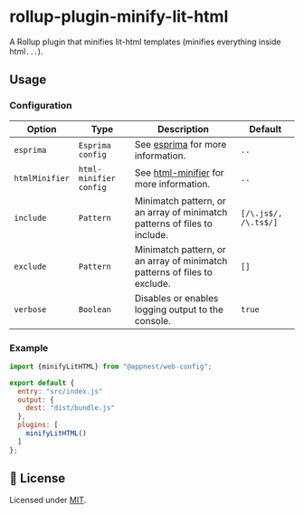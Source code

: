 # rollup-plugin-minify-lit-html

A Rollup plugin that minifies lit-html templates (minifies everything inside html`...`).

## Usage

### Configuration

Option   |   Type        |    Description     |    Default
---------| --------------| ------------------ | ---------------------------------
`esprima` | `Esprima config` | See [esprima](https://www.npmjs.com/package/esprima) for more information. | `..`
`htmlMinifier` | `html-minifier config` | See [html-minifier](https://www.npmjs.com/package/html-minifier) for more information. | `..`
`include` | `Pattern` | Minimatch pattern, or an array of minimatch patterns of files to include. | `[/\.js$/, /\.ts$/]`
`exclude` | `Pattern` | Minimatch pattern, or an array of minimatch patterns of files to exclude. | `[]`
`verbose` | `Boolean` | Disables or enables logging output to the console. | `true`

### Example

```js
import {minifyLitHTML} from "@appnest/web-config";

export default {
  entry: "src/index.js"
  output: {
    dest: "dist/bundle.js"
  },
  plugins: [
    minifyLitHTML()
  ]
};
```

## 🎉 License

Licensed under [MIT](https://opensource.org/licenses/MIT).
